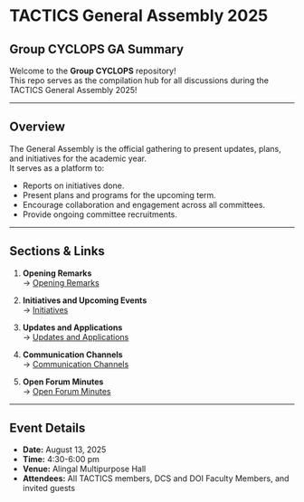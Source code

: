# TACTICS General Assembly 2025 
## Group CYCLOPS GA Summary 

Welcome to the **Group CYCLOPS** repository!  
This repo serves as the compilation hub for all discussions during the TACTICS General Assembly 2025!

---

## Overview
The General Assembly is the official gathering to present updates, plans, and initiatives for the academic year.  
It serves as a platform to:
- Reports on initiatives done.
- Present plans and programs for the upcoming term.
- Encourage collaboration and engagement across all committees.
- Provide ongoing committee recruitments. 

---

## Sections & Links
1. **Opening Remarks**  
   → [Opening Remarks]()

2. **Initiatives and Upcoming Events**  
   → [Initiatives](./section2.md)  

3. **Updates and Applications**  
   → [Updates and Applications](./section3.md)

4. **Communication Channels**  
   → [Communication Channels]()

5. **Open Forum Minutes**  
   → [Open Forum Minutes](./section4.md)

---

## Event Details
- **Date:** August 13, 2025
- **Time:** 4:30-6:00 pm 
- **Venue:** Alingal Multipurpose Hall  
- **Attendees:** All TACTICS members, DCS and DOI Faculty Members, and invited guests
